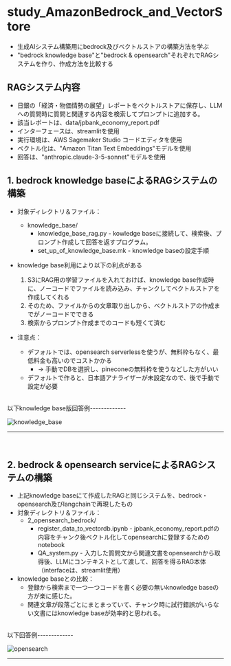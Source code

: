 # study_AmazonBedrock_and_VectorStore
* 生成AIシステム構築用にbedrock及びベクトルストアの構築方法を学ぶ
* "bedrock knowledge base"と"bedrock & opensearch"それぞれでRAGシステムを作り、作成方法を比較する

## RAGシステム内容
* 日銀の「経済・物価情勢の展望」レポートをベクトルストアに保存し、LLMへの質問時に質問と関連する内容を検索してプロンプトに追加する。
 * 該当レポートは、data/jpbank_economy_report.pdf 
* インターフェースは、streamlitを使用
* 実行環境は、AWS Sagemaker Studio コードエディタを使用
* ベクトル化は、"Amazon Titan Text Embeddings"モデルを使用
* 回答は、"anthropic.claude-3-5-sonnet"モデルを使用

## 1. bedrock knowledge baseによるRAGシステムの構築
* 対象ディレクトリ＆ファイル：
  * knowledge_base/
     * knowledge_base_rag.py - kowledge baseに接続して、検索後、プロンプト作成して回答を返すプログラム。
     * set_up_of_knowledge_base.mk - knowledge baseの設定手順
 
* knowledge base利用により以下の利点がある
  1. S3にRAG用の学習ファイルを入れておけば、knowledge base作成時に、ノーコードでファイルを読み込み、チャンクしてベクトルストアを作成してくれる
  2. そのため、ファイルからの文章取り出しから、ベクトルストアの作成までがノーコードでできる
  3. 検索からプロンプト作成までのコードも短くて済む
* 注意点：
  * デフォルトでは、opensearch serverlessを使うが、無料枠もなく、最低料金も高いのでコストかかる
    * → 手動でDBを選択し、pineconeの無料枠を使うなどした方がいい
  * デフォルトで作ると、日本語アナライザーが未設定なので、後で手動で設定が必要
 
<br>
以下knowledge base版回答例-------------

![knowledge_base](https://github.com/user-attachments/assets/e7865487-7bd4-4764-b86c-f209d0f25834)

---------------------

<br>

## 2. bedrock & opensearch serviceによるRAGシステムの構築
* 上記knowledge baseにて作成したRAGと同じシステムを、bedrock・opensearch及びlangchainで再現したもの
* 対象ディレクトリ＆ファイル：
    * 2_opensearch_bedrock/
        * register_data_to_vectordb.ipynb - jpbank_economy_report.pdfの内容をチャンク後ベクトル化してopensearchに登録するためのnotebook
        * QA_system.py - 入力した質問文から関連文書をopensearchから取得後、LLMにコンテキストとして渡して、回答を得るRAG本体（interfaceは、streamlit使用）
* knowledge baseとの比較：
    * 登録から検索まで一つ一つコードを書く必要の無いknowledge baseの方が楽に感じた。
    * 関連文章が段落ごとにまとまっていて、チャンク時に試行錯誤がいらない文書にはknowledge baseが効率的と思われる。

<br>
以下回答例-------------

![opensearch](https://github.com/user-attachments/assets/dd76251e-8b12-4be2-b950-ec0f90d63788)

---------------------
